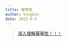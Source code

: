 ```yaml
---
title: 幂等性
author: Vingkin
date: 2022-6-5
---
```


> [深入理解幂等性！！！](https://cloud.tencent.com/developer/article/1605254)
